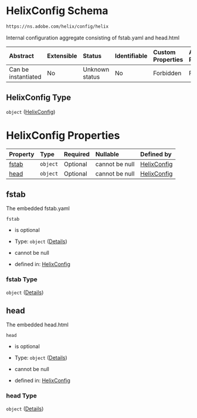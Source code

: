# HelixConfig Schema

```txt
https://ns.adobe.com/helix/config/helix
```

Internal configuration aggregate consisting of fstab.yaml and head.html

| Abstract            | Extensible | Status         | Identifiable | Custom Properties | Additional Properties | Access Restrictions | Defined In                                                                  |
| :------------------ | :--------- | :------------- | :----------- | :---------------- | :-------------------- | :------------------ | :-------------------------------------------------------------------------- |
| Can be instantiated | No         | Unknown status | No           | Forbidden         | Forbidden             | none                | [helix-config.schema.json](helix-config.schema.json "open original schema") |

## HelixConfig Type

`object` ([HelixConfig](helix-config.md))

# HelixConfig Properties

| Property        | Type     | Required | Nullable       | Defined by                                                                                                  |
| :-------------- | :------- | :------- | :------------- | :---------------------------------------------------------------------------------------------------------- |
| [fstab](#fstab) | `object` | Optional | cannot be null | [HelixConfig](helix-config-properties-fstab.md "https://ns.adobe.com/helix/config/helix#/properties/fstab") |
| [head](#head)   | `object` | Optional | cannot be null | [HelixConfig](helix-config-properties-head.md "https://ns.adobe.com/helix/config/helix#/properties/head")   |

## fstab

The embedded fstab.yaml

`fstab`

*   is optional

*   Type: `object` ([Details](helix-config-properties-fstab.md))

*   cannot be null

*   defined in: [HelixConfig](helix-config-properties-fstab.md "https://ns.adobe.com/helix/config/helix#/properties/fstab")

### fstab Type

`object` ([Details](helix-config-properties-fstab.md))

## head

The embedded head.html

`head`

*   is optional

*   Type: `object` ([Details](helix-config-properties-head.md))

*   cannot be null

*   defined in: [HelixConfig](helix-config-properties-head.md "https://ns.adobe.com/helix/config/helix#/properties/head")

### head Type

`object` ([Details](helix-config-properties-head.md))
